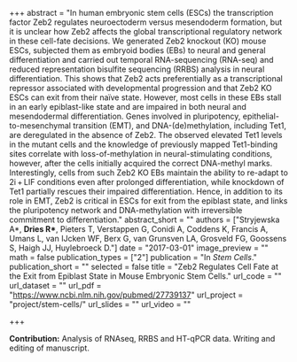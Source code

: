 +++
abstract = "In human embryonic stem cells (ESCs) the transcription factor Zeb2 regulates neuroectoderm versus mesendoderm formation, but it is unclear how Zeb2 affects the global transcriptional regulatory network in these cell-fate decisions. We generated Zeb2 knockout (KO) mouse ESCs, subjected them as embryoid bodies (EBs) to neural and general differentiation and carried out temporal RNA-sequencing (RNA-seq) and reduced representation bisulfite sequencing (RRBS) analysis in neural differentiation. This shows that Zeb2 acts preferentially as a transcriptional repressor associated with developmental progression and that Zeb2 KO ESCs can exit from their naïve state. However, most cells in these EBs stall in an early epiblast-like state and are impaired in both neural and mesendodermal differentiation. Genes involved in pluripotency, epithelial-to-mesenchymal transition (EMT), and DNA-(de)methylation, including Tet1, are deregulated in the absence of Zeb2. The observed elevated Tet1 levels in the mutant cells and the knowledge of previously mapped Tet1-binding sites correlate with loss-of-methylation in neural-stimulating conditions, however, after the cells initially acquired the correct DNA-methyl marks. Interestingly, cells from such Zeb2 KO EBs maintain the ability to re-adapt to 2i + LIF conditions even after prolonged differentiation, while knockdown of Tet1 partially rescues their impaired differentiation. Hence, in addition to its role in EMT, Zeb2 is critical in ESCs for exit from the epiblast state, and links the pluripotency network and DNA-methylation with irreversible commitment to differentiation."
abstract_short = ""
authors = ["Stryjewska A\*, **Dries R\***, Pieters T, Verstappen G, Conidi A, Coddens K, Francis A, Umans L, van IJcken WF, Berx G, van Grunsven LA, Grosveld FG, Goossens S, Haigh JJ, Huylebroeck D."]
date = "2017-03-01"
image_preview = ""
math = false
publication_types = ["2"]
publication = "In *Stem Cells*."
publication_short = ""
selected = false
title = "Zeb2 Regulates Cell Fate at the Exit from Epiblast State in Mouse Embryonic Stem Cells."
url_code = ""
url_dataset = ""
url_pdf = "https://www.ncbi.nlm.nih.gov/pubmed/27739137"
url_project = "project/stem-cells/"
url_slides = ""
url_video = ""

+++

**Contribution:** Analysis of RNAseq, RRBS and HT-qPCR data. Writing and editing of manuscript.
